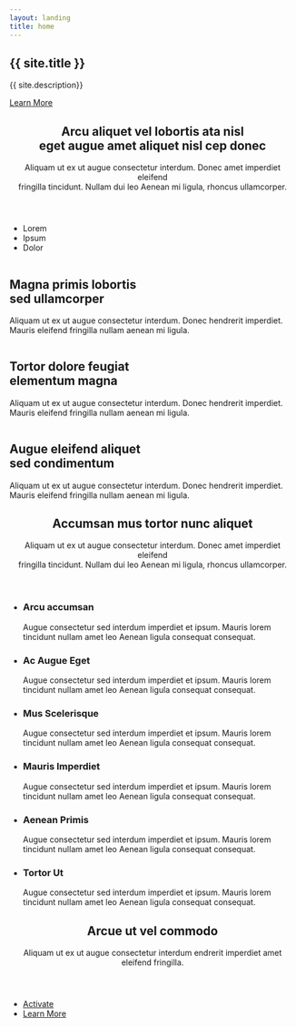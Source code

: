 ```yaml
---
layout: landing
title: home
---
```


<!-- Banner -->
<section id="banner">
<div class="inner" markdown="1">

## {{ site.title }}</h2>

{{ site.description}}

</div>
<a href="#one" class="more scrolly">Learn More</a>
</section>

<!-- One -->
<section id="one" class="wrapper style1 special">
    <div class="inner">
        <header class="major">
            <h2>Arcu aliquet vel lobortis ata nisl<br />
            eget augue amet aliquet nisl cep donec</h2>
            <p>Aliquam ut ex ut augue consectetur interdum. Donec amet imperdiet eleifend<br />
            fringilla tincidunt. Nullam dui leo Aenean mi ligula, rhoncus ullamcorper.</p>
        </header>
        <ul class="icons major">
            <li><span class="icon fa-diamond major style1"><span class="label">Lorem</span></span></li>
            <li><span class="icon fa-heart-o major style2"><span class="label">Ipsum</span></span></li>
            <li><span class="icon fa-code major style3"><span class="label">Dolor</span></span></li>
        </ul>
    </div>
</section>

<!-- Two -->
<section id="two" class="wrapper alt style2">
    <section class="spotlight">
        <div class="image"><img src="images/pic01.jpg" alt="" /></div><div class="content">
            <h2>Magna primis lobortis<br />
            sed ullamcorper</h2>
            <p>Aliquam ut ex ut augue consectetur interdum. Donec hendrerit imperdiet. Mauris eleifend fringilla nullam aenean mi ligula.</p>
        </div>
    </section>
    <section class="spotlight">
        <div class="image"><img src="images/pic02.jpg" alt="" /></div><div class="content">
            <h2>Tortor dolore feugiat<br />
            elementum magna</h2>
            <p>Aliquam ut ex ut augue consectetur interdum. Donec hendrerit imperdiet. Mauris eleifend fringilla nullam aenean mi ligula.</p>
        </div>
    </section>
    <section class="spotlight">
        <div class="image"><img src="images/pic03.jpg" alt="" /></div><div class="content">
            <h2>Augue eleifend aliquet<br />
            sed condimentum</h2>
            <p>Aliquam ut ex ut augue consectetur interdum. Donec hendrerit imperdiet. Mauris eleifend fringilla nullam aenean mi ligula.</p>
        </div>
    </section>
</section>

<!-- Three -->
<section id="three" class="wrapper style3 special">
    <div class="inner">
        <header class="major">
            <h2>Accumsan mus tortor nunc aliquet</h2>
            <p>Aliquam ut ex ut augue consectetur interdum. Donec amet imperdiet eleifend<br />
            fringilla tincidunt. Nullam dui leo Aenean mi ligula, rhoncus ullamcorper.</p>
        </header>
        <ul class="features">
            <li class="icon fa-paper-plane-o">
                <h3>Arcu accumsan</h3>
                <p>Augue consectetur sed interdum imperdiet et ipsum. Mauris lorem tincidunt nullam amet leo Aenean ligula consequat consequat.</p>
            </li>
            <li class="icon fa-laptop">
                <h3>Ac Augue Eget</h3>
                <p>Augue consectetur sed interdum imperdiet et ipsum. Mauris lorem tincidunt nullam amet leo Aenean ligula consequat consequat.</p>
            </li>
            <li class="icon fa-code">
                <h3>Mus Scelerisque</h3>
                <p>Augue consectetur sed interdum imperdiet et ipsum. Mauris lorem tincidunt nullam amet leo Aenean ligula consequat consequat.</p>
            </li>
            <li class="icon fa-headphones">
                <h3>Mauris Imperdiet</h3>
                <p>Augue consectetur sed interdum imperdiet et ipsum. Mauris lorem tincidunt nullam amet leo Aenean ligula consequat consequat.</p>
            </li>
            <li class="icon fa-heart-o">
                <h3>Aenean Primis</h3>
                <p>Augue consectetur sed interdum imperdiet et ipsum. Mauris lorem tincidunt nullam amet leo Aenean ligula consequat consequat.</p>
            </li>
            <li class="icon fa-flag-o">
                <h3>Tortor Ut</h3>
                <p>Augue consectetur sed interdum imperdiet et ipsum. Mauris lorem tincidunt nullam amet leo Aenean ligula consequat consequat.</p>
            </li>
        </ul>
    </div>
</section>

<!-- CTA -->
<section id="cta" class="wrapper style4">
    <div class="inner">
        <header>
            <h2>Arcue ut vel commodo</h2>
            <p>Aliquam ut ex ut augue consectetur interdum endrerit imperdiet amet eleifend fringilla.</p>
        </header>
        <ul class="actions vertical">
            <li><a href="#" class="button fit special">Activate</a></li>
            <li><a href="#" class="button fit">Learn More</a></li>
        </ul>
    </div>
</section>
